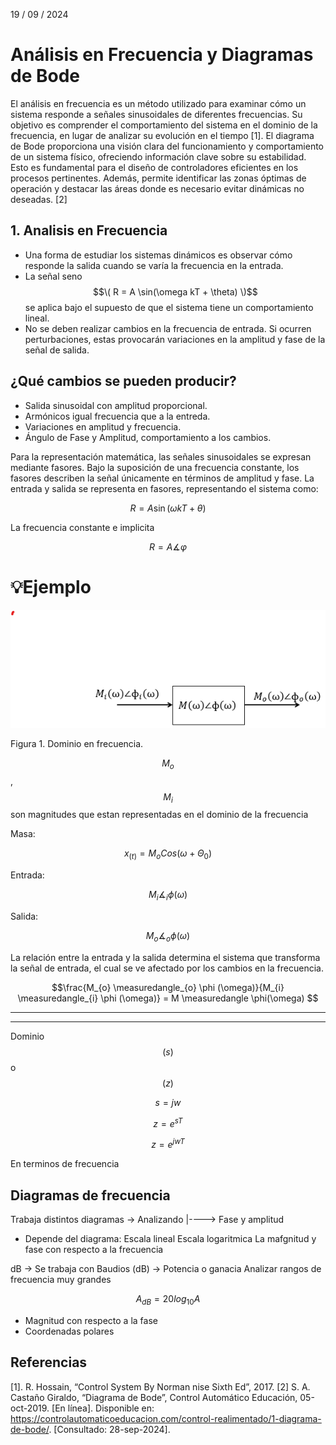 19 / 09 / 2024
# Análisis en Frecuencia y Diagramas de Bode
El análisis en frecuencia es un método utilizado para examinar cómo un sistema responde a señales sinusoidales de diferentes frecuencias. Su objetivo es comprender el comportamiento del sistema en el dominio de la frecuencia, en lugar de analizar su evolución en el tiempo [1].
El diagrama de Bode proporciona una visión clara del funcionamiento y comportamiento de un sistema físico, ofreciendo información clave sobre su estabilidad. Esto es fundamental para el diseño de controladores eficientes en los procesos pertinentes. Además, permite identificar las zonas óptimas de operación y destacar las áreas donde es necesario evitar dinámicas no deseadas. [2]



## 1. Analisis en Frecuencia
- Una forma de estudiar los sistemas dinámicos es observar cómo responde la salida cuando se varía la frecuencia en la entrada.
- La señal seno $$\( R = A \sin(\omega kT + \theta) \)$$ se aplica bajo el supuesto de que el sistema tiene un comportamiento lineal.
- No se deben realizar cambios en la frecuencia de entrada. Si ocurren perturbaciones, estas provocarán variaciones en la amplitud y fase de la señal de salida.
  
## ¿Qué cambios se pueden producir?
* Salida sinusoidal con amplitud proporcional.
* Armónicos igual frecuencia que a la entreda.
* Variaciones en amplitud y frecuencia.
* Ángulo de Fase y Amplitud, comportamiento a los cambios.

Para la representación matemática, las señales sinusoidales se expresan mediante fasores. Bajo la suposición de una frecuencia constante, los fasores describen la señal únicamente en términos de amplitud y fase. La entrada y salida se representa en fasores, representando el sistema como:

$$ R = A \sin(\omega kT + \theta)$$

La frecuencia constante e implicita

$$ R = A \measuredangle \varphi $$

# 💡Ejemplo

![Figura de prueba](Dom_Frec.png)

Figura 1. Dominio en frecuencia.


$$M_{o}$$, $$M_{i}$$ son magnitudes que estan representadas en el dominio de la frecuencia

Masa:

$$x_{(t)} = M_{o}Cos(\omega + \Theta_{0})$$
 

Entrada:

$$M_{i} \measuredangle_{i} \phi (\omega) $$

Salida:

$$M_{o} \measuredangle_{o} \phi (\omega) $$

La relación entre la entrada y la salida determina el sistema que transforma la señal de entrada, el cual se ve afectado por los cambios en la frecuencia.

$$\frac{M_{o} \measuredangle_{o} \phi (\omega)}{M_{i} \measuredangle_{i} \phi (\omega)} = M \measuredangle \phi(\omega) $$






---






 ---
 Dominio $$(s)$$ o $$(z)$$
 
 $$s = jw$$
 
 $$z = e^{sT}$$
 
 $$z = e^{jwT}$$
 
 En terminos de frecuencia

##  Diagramas de frecuencia
Trabaja distintos diagramas -> Analizando
 |----> Fase y amplitud 

- Depende del diagrama:
  Escala lineal
  Escala logaritmica
La mafgnitud y fase con respecto a la frecuencia

dB -> Se trabaja con Baudios (dB) -> Potencia o ganacia
Analizar rangos de frecuencia muy grandes

$$A_{dB} = 20log_{10}A$$
- Magnitud con respecto a la fase
- Coordenadas polares







##  Referencias
[1]. R. Hossain, “Control System By Norman nise Sixth Ed”, 2017.
[2]	S. A. Castaño Giraldo, “Diagrama de Bode”, Control Automático Educación, 05-oct-2019. [En línea]. Disponible en: https://controlautomaticoeducacion.com/control-realimentado/1-diagrama-de-bode/. [Consultado: 28-sep-2024].

